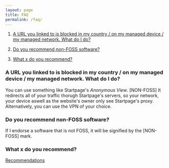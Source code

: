 ```yaml
---
layout: page
title: FAQ
permalink: /faq/
---
```


1. [A URL you linked to is blocked in my country / on my managed device / my managed network. What do I do?](#url-blocked)

2. [Do you recommend non-FOSS software?](#non-foss)

3. [What x do you recommend?](#recs)

### A URL you linked to is blocked in my country / on my managed device / my managed network. What do I do?
You can use something like Startpage's _Anonymous View_. [NON-FOSS] It redirects all of your traffic thorugh Startpage's servers, so your network, your device aswell as the website's owner only see Startpage's proxy. Alternatively, you can use the VPN of your choice.

### Do you recommend non-FOSS software?
If I endorse a software that is not FOSS, it will be signified by the [NON-FOSS] mark.

### What x do you recommend?
[Recommendations](/recs/)